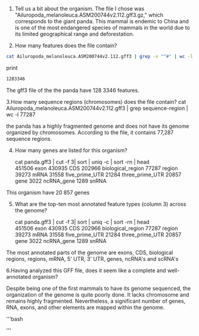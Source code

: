 1. Tell us a bit about the organism.
The file I chose was "Ailuropoda_melanoleuca.ASM200744v2.112.gff3.gz," which corresponds to the giant panda. This mammal is endemic to China and is one of the most endangered species of mammals in the world due to its limited geographical range and deforestation.

2. How many features does the file contain?

```bash
cat Ailuropoda_melanoleuca.ASM200744v2.112.gff3 | grep -v "^#" | wc -l
```

 print
```bash
1283346
```
The gff3 file of the the panda have 128 3346 features. 

3.How many sequence regions (chromosomes) does the file contain?
    cat Ailuropoda_melanoleuca.ASM200744v2.112.gff3 | grep sequence-region | wc -l
    77287

the panda has a highly fragmented genome and does not have its genome organized by chromosomes. According to the file, it contains 77,287 sequence regions.

4. How many genes are listed for this organism?

    cat panda.gff3 | cut -f 3| sort | uniq -c | sort -rn | head                  
    451506 exon
    430935 CDS
    202966 biological_region
    77287 region
    39273 mRNA
    31558 five_prime_UTR
    21284 three_prime_UTR
    20857 gene
    3022 ncRNA_gene
    1289 snRNA

This organism have 20 857 genes

5. What are the top-ten most annotated feature types (column 3) across the genome?

    cat panda.gff3 | cut -f 3| sort | uniq -c | sort -rn | head                  
    451506 exon
    430935 CDS
    202966 biological_region
    77287 region
    39273 mRNA
    31558 five_prime_UTR
    21284 three_prime_UTR
    20857 gene
    3022 ncRNA_gene
    1289 snRNA

The most annotated parts of the genome are exons, CDS, biological regions, regions, mRNA, 5' UTR, 3' UTR, genes, ncRNA's and scRNA's

6.Having analyzed this GFF file, does it seem like a complete and well-annotated organism?

Despite being one of the first mammals to have its genome sequenced, the organization of the genome is quite poorly done. It lacks chromosome and remains highly fragmented. Nevertheless, a significant number of genes, RNA, exons, and other elements are mapped within the genome.

'''bash

'''